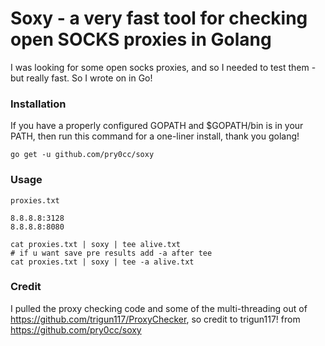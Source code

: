 # Soxy - a very fast tool for checking open SOCKS proxies in Golang 
I was looking for some open socks proxies, and so I needed to test them - but really fast. So I wrote on in Go!

### Installation
If you have a properly configured GOPATH and $GOPATH/bin is in your PATH, then run this command for a one-liner install, thank you golang!
```
go get -u github.com/pry0cc/soxy
```

### Usage
`proxies.txt`
```
8.8.8.8:3128
8.8.8.8:8080
```

```
cat proxies.txt | soxy | tee alive.txt
# if u want save pre results add -a after tee
cat proxies.txt | soxy | tee -a alive.txt
```

### Credit
I pulled the proxy checking code and some of the multi-threading out of https://github.com/trigun117/ProxyChecker, so credit to trigun117! 
from https://github.com/pry0cc/soxy 
